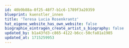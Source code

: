 ```yaml
---
id: 40b9b88a-0f25-48f7-b1c6-1789f3a20359
blueprint: kuenstler_innen
title: 'Teresa Lucia Rosenkrantz'
hat_eigene_website_has_own_website: false
biographie_eintragen_create_artist_s_biography: false
updated_by: b1a43fd3-c865-4122-b6cc-50cfa81a1985
updated_at: 1715259953
---
```

